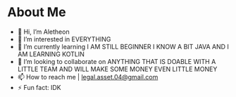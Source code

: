 # About Me
- 👋 Hi, I’m Aletheon
- 👀 I’m interested in EVERYTHING
- 🌱 I’m currently learning I AM STILL BEGINNER I KNOW A BIT JAVA AND I AM LEARNING KOTLIN
- 💞️ I’m looking to collaborate on ANYTHING THAT IS DOABLE WITH A LITTLE TEAM AND WILL MAKE SOME MONEY EVEN LITTLE MONEY
- 📫 How to reach me | legal.asset.04@gmail.com
- ⚡ Fun fact: IDK
